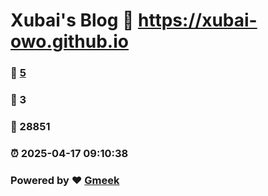 # Xubai's Blog :link: https://xubai-owo.github.io 
### :page_facing_up: [5](https://xubai-owo.github.io/tag.html) 
### :speech_balloon: 3 
### :hibiscus: 28851 
### :alarm_clock: 2025-04-17 09:10:38 
### Powered by :heart: [Gmeek](https://github.com/Meekdai/Gmeek)
